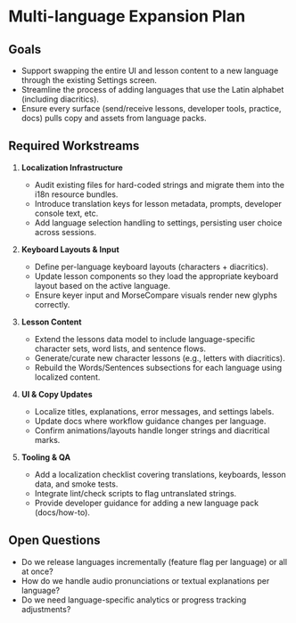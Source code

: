 # Multi-language Expansion Plan

## Goals
- Support swapping the entire UI and lesson content to a new language through the existing Settings screen.
- Streamline the process of adding languages that use the Latin alphabet (including diacritics).
- Ensure every surface (send/receive lessons, developer tools, practice, docs) pulls copy and assets from language packs.

## Required Workstreams
1. **Localization Infrastructure**
   - Audit existing files for hard-coded strings and migrate them into the i18n resource bundles.
   - Introduce translation keys for lesson metadata, prompts, developer console text, etc.
   - Add language selection handling to settings, persisting user choice across sessions.

2. **Keyboard Layouts & Input**
   - Define per-language keyboard layouts (characters + diacritics).
   - Update lesson components so they load the appropriate keyboard layout based on the active language.
   - Ensure keyer input and MorseCompare visuals render new glyphs correctly.

3. **Lesson Content**
   - Extend the lessons data model to include language-specific character sets, word lists, and sentence flows.
   - Generate/curate new character lessons (e.g., letters with diacritics).
   - Rebuild the Words/Sentences subsections for each language using localized content.

4. **UI & Copy Updates**
   - Localize titles, explanations, error messages, and settings labels.
   - Update docs where workflow guidance changes per language.
   - Confirm animations/layouts handle longer strings and diacritical marks.

5. **Tooling & QA**
   - Add a localization checklist covering translations, keyboards, lesson data, and smoke tests.
   - Integrate lint/check scripts to flag untranslated strings.
   - Provide developer guidance for adding a new language pack (docs/how-to).

## Open Questions
- Do we release languages incrementally (feature flag per language) or all at once?
- How do we handle audio pronunciations or textual explanations per language?
- Do we need language-specific analytics or progress tracking adjustments?
